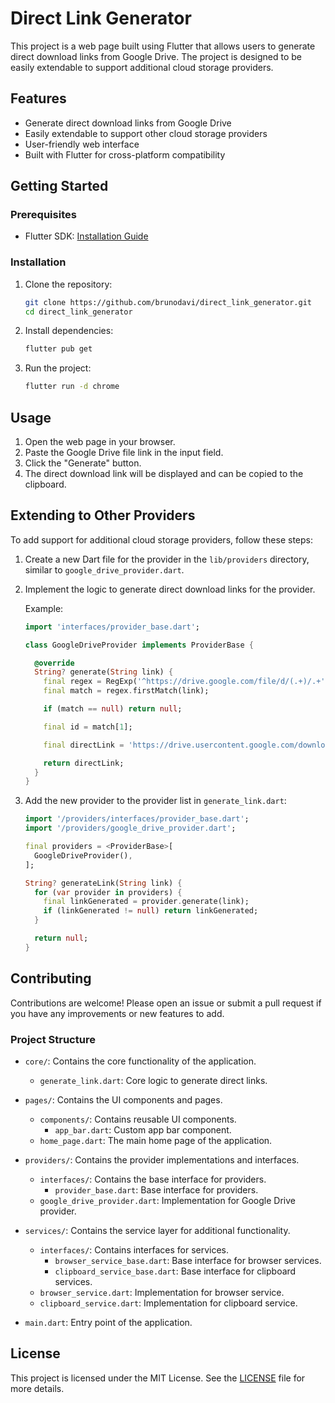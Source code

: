 # Direct Link Generator

This project is a web page built using Flutter that allows users to generate direct download links from Google Drive. The project is designed to be easily extendable to support additional cloud storage providers.

## Features

- Generate direct download links from Google Drive
- Easily extendable to support other cloud storage providers
- User-friendly web interface
- Built with Flutter for cross-platform compatibility

## Getting Started

### Prerequisites

- Flutter SDK: [Installation Guide](https://flutter.dev/docs/get-started/install)

### Installation

1. Clone the repository:
    ```sh
    git clone https://github.com/brunodavi/direct_link_generator.git
    cd direct_link_generator
    ```

2. Install dependencies:
    ```sh
    flutter pub get
    ```

3. Run the project:
    ```sh
    flutter run -d chrome
    ```

## Usage

1. Open the web page in your browser.
2. Paste the Google Drive file link in the input field.
3. Click the "Generate" button.
4. The direct download link will be displayed and can be copied to the clipboard.

## Extending to Other Providers

To add support for additional cloud storage providers, follow these steps:

1. Create a new Dart file for the provider in the `lib/providers` directory, similar to `google_drive_provider.dart`.
2. Implement the logic to generate direct download links for the provider.

    Example:
    ```dart
    import 'interfaces/provider_base.dart';

    class GoogleDriveProvider implements ProviderBase {

      @override
      String? generate(String link) {
        final regex = RegExp('^https://drive.google.com/file/d/(.+)/.+');
        final match = regex.firstMatch(link);

        if (match == null) return null;

        final id = match[1];

        final directLink = 'https://drive.usercontent.google.com/download?id=$id';

        return directLink;
      }
    }
    ```

3. Add the new provider to the provider list in `generate_link.dart`:

    ```dart
    import '/providers/interfaces/provider_base.dart';
    import '/providers/google_drive_provider.dart';

    final providers = <ProviderBase>[
      GoogleDriveProvider(),
    ];

    String? generateLink(String link) {
      for (var provider in providers) {
        final linkGenerated = provider.generate(link);
        if (linkGenerated != null) return linkGenerated;
      }

      return null;
    }
    ```

## Contributing

Contributions are welcome! Please open an issue or submit a pull request if you have any improvements or new features to add.

### Project Structure

- `core/`: Contains the core functionality of the application.
  - `generate_link.dart`: Core logic to generate direct links.
  
- `pages/`: Contains the UI components and pages.
  - `components/`: Contains reusable UI components.
    - `app_bar.dart`: Custom app bar component.
  - `home_page.dart`: The main home page of the application.

- `providers/`: Contains the provider implementations and interfaces.
  - `interfaces/`: Contains the base interface for providers.
    - `provider_base.dart`: Base interface for providers.
  - `google_drive_provider.dart`: Implementation for Google Drive provider.

- `services/`: Contains the service layer for additional functionality.
  - `interfaces/`: Contains interfaces for services.
    - `browser_service_base.dart`: Base interface for browser services.
    - `clipboard_service_base.dart`: Base interface for clipboard services.
  - `browser_service.dart`: Implementation for browser service.
  - `clipboard_service.dart`: Implementation for clipboard service.

- `main.dart`: Entry point of the application.

## License

This project is licensed under the MIT License. See the [LICENSE](LICENSE) file for more details.
